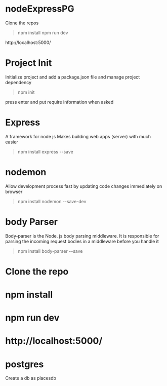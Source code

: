 # nodeExpressPG

Clone the repos

> npm install
> npm run dev

http://localhost:5000/

# Project Init

Initialize project and add a package.json file and manage project dependency

> npm init

press enter and put require information when asked

# Express

A framework for node js
Makes building web apps (server) with much easier

> npm install express --save

# nodemon

Allow development process fast by updating code changes immediately on browser

> npm install nodemon --save-dev

# body Parser

Body-parser is the Node. js body parsing middleware. It is responsible for parsing the incoming request bodies in a middleware before you handle it

> npm install body-parser --save

# Clone the repo

# npm install

# npm run dev

# http://localhost:5000/

# postgres

Create a db as placesdb
